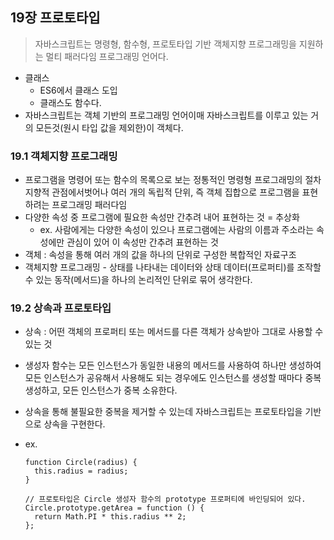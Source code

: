 ## 19장 프로토타입

> 자바스크립트는 명령형, 함수형, 프로토타입 기반 객체지향 프로그래밍을 지원하는 멀티 패러다임 프로그래밍 언어다.

- 클래스
  - ES6에서 클래스 도입
  - 클래스도 함수다.
- 자바스크립트는 객체 기반의 프로그래밍 언어이매 자바스크립트를 이루고 있는 거의 모든것(원시 타입 값을 제외한)이 객체다.

### 19.1 객체지향 프로그래밍

- 프로그램을 명령어 또는 함수의 목록으로 보는 정통적인 명령형 프로그래밍의 절차지향적 관점에서벗어나 여러 개의 독립적 단위, 즉 객체 집합으로 프로그램을 표현하려는 프로그래밍 패러다임
- 다양한 속성 중 프로그램에 필요한 속성만 간추려 내어 표현하는 것 = 추상화
  - ex. 사람에게는 다양한 속성이 있으나 프로그램에는 사람의 이름과 주소라는 속성에만 관심이 있어 이 속성만 간추려 표현하는 것
- 객체 : 속성을 통해 여러 개의 값을 하나의 단위로 구성한 복합적인 자료구조
- 객체지향 프로그래밍 - 상태를 나타내는 데이터와 상태 데이터(프로퍼티)를 조작할 수 있는 동작(메서드)을 하나의 논리적인 단위로 묶어 생각한다.

### 19.2 상속과 프로토타입

- 상속 : 어떤 객체의 프로퍼티 또는 메서드를 다른 객체가 상속받아 그대로 사용할 수 있는 것
- 생성자 함수는 모든 인스턴스가 동일한 내용의 메서드를 사용하여 하나만 생성하여 모든 인스턴스가 공유해서 사용해도 되는 경우에도 인스턴스를 생성할 때마다 중복 생성하고, 모든 인스턴스가 중복 소유한다.
- 상속을 통해 불필요한 중복을 제거할 수 있는데 자바스크립트는 프로토타입을 기반으로 상속을 구현한다.
- ex.

  ```tsx
  function Circle(radius) {
    this.radius = radius;
  }

  // 프로토타입은 Circle 생성자 함수의 prototype 프로퍼티에 바인딩되어 있다.
  Circle.prototype.getArea = function () {
    return Math.PI * this.radius ** 2;
  };
  ```
